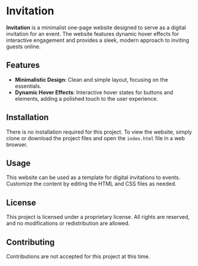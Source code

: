# Invitation


**Invitation** is a minimalist one-page website designed to serve as a digital invitation for an event. The website features dynamic hover effects for interactive engagement and provides a sleek, modern approach to inviting guests online.


## Features

- **Minimalistic Design**: Clean and simple layout, focusing on the essentials.
- **Dynamic Hover Effects**: Interactive hover states for buttons and elements, adding a polished touch to the user experience.

  
## Installation

There is no installation required for this project. To view the website, simply clone or download the project files and open the `index.html` file in a web browser.


## Usage

This website can be used as a template for digital invitations to events. Customize the content by editing the HTML and CSS files as needed.


## License

This project is licensed under a proprietary license. All rights are reserved, and no modifications or redistribution are allowed.


## Contributing

Contributions are not accepted for this project at this time.